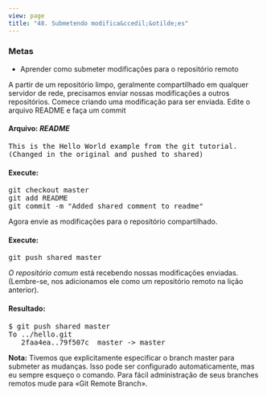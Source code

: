 ```yaml
---
view: page
title: "48. Submetendo modifica&ccedil;&otilde;es"
---
```


<h3>Metas</h3>

<ul><li>Aprender como submeter modifica&ccedil;&otilde;es para o reposit&oacute;rio remoto</li></ul>

<p>A partir de um reposit&oacute;rio limpo, geralmente compartilhado em qualquer servidor de rede, precisamos enviar nossas modifica&ccedil;&otilde;es a outros reposit&oacute;rios.
Comece criando uma modifica&ccedil;&atilde;o para ser enviada. Edite o arquivo README e fa&ccedil;a um commit</p>

<h4 class="h4-pre"> Arquivo: <em> README </em></h4>

<pre class="file">This is the Hello World example from the git tutorial.
(Changed in the original and pushed to shared)</pre>

<h4 class="h4-pre">Execute:</h4>

<pre class="instructions">git checkout master
git add README
git commit -m "Added shared comment to readme"</pre>

<p>Agora envie as modifica&ccedil;&otilde;es para o reposit&oacute;rio compartilhado.</p>

<h4 class="h4-pre">Execute:</h4>

<pre class="instructions">git push shared master</pre>
<p><em>O reposit&oacute;rio comum</em> est&aacute; recebendo nossas modifica&ccedil;&otilde;es enviadas. (Lembre-se, nos adicionamos ele como um reposit&oacute;rio remoto na li&ccedil;&atilde;o anterior).</p>

<h4 class="h4-pre">Resultado:</h4>

<pre class="sample">$ git push shared master
To ../hello.git
   2faa4ea..79f507c  master -&gt; master</pre>

<p class="note"><strong>Nota:</strong> Tivemos que explicitamente especificar o branch master para submeter as mudan&ccedil;as. Isso pode ser configurado automaticamente, mas eu sempre esque&ccedil;o o comando. Para f&aacute;cil administra&ccedil;&atilde;o de seus branches remotos mude para «Git Remote Branch».</p>
